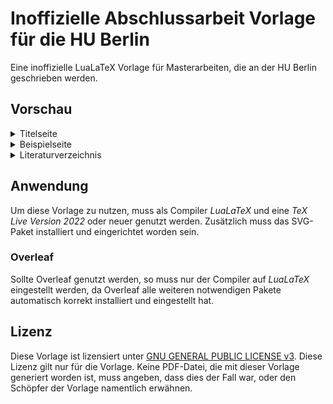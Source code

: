 # Inoffizielle Abschlussarbeit Vorlage für die HU Berlin
Eine inoffizielle LuaLaTeX Vorlage für Masterarbeiten, die an der HU Berlin geschrieben werden.

## Vorschau
<details>
<summary>
Titelseite
</summary>
  
![thesis-nobox-01](https://github.com/DavidKrassnig/abschlussarbeit_lualatex_vorlage_hu-berlin/assets/96623786/e43eeda9-9144-44dc-9cb3-7b2af0f7f075)
</details>

<details>
<summary>
Beispielseite
</summary>
  
![thesis-nobox-14](https://github.com/DavidKrassnig/abschlussarbeit_lualatex_vorlage_hu-berlin/assets/96623786/3e047201-bb84-406c-8af0-6ecfbf36dc41)
</details>

<details>
<summary>
Literaturverzeichnis
</summary>
  
![thesis-nobox-19](https://github.com/DavidKrassnig/abschlussarbeit_lualatex_vorlage_hu-berlin/assets/96623786/9f5a69f2-6758-4a5a-99ff-08ac8f2cfd56)
</details>


## Anwendung
Um diese Vorlage zu nutzen, muss als Compiler *LuaLaTeX* und eine *TeX Live Version 2022* oder neuer genutzt werden. Zusätzlich muss das SVG-Paket installiert und eingerichtet worden sein.

### Overleaf
Sollte Overleaf genutzt werden, so muss nur der Compiler auf *LuaLaTeX* eingestellt werden, da Overleaf alle weiteren notwendigen Pakete automatisch korrekt installiert und eingestellt hat.

## Lizenz
Diese Vorlage ist lizensiert unter [GNU GENERAL PUBLIC LICENSE v3](LICENSE). Diese Lizenz gilt nur für die Vorlage. Keine PDF-Datei, die mit dieser Vorlage generiert worden ist, muss angeben, dass dies der Fall war, oder den Schöpfer der Vorlage namentlich erwähnen.

